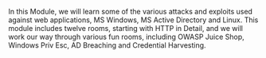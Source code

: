 In this Module, we will learn some of the various attacks and exploits used against web applications, MS Windows, MS Active Directory and Linux. This module includes twelve rooms, starting with HTTP in Detail, and we will work our way through various fun rooms, including OWASP Juice Shop, Windows Priv Esc, AD Breaching and Credential Harvesting.

